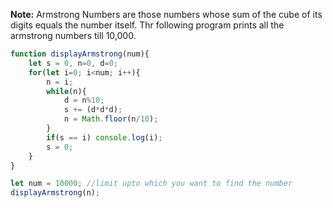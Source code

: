 **Note:** Armstrong Numbers are those numbers whose sum of the cube of its digits equals the number itself. Thr following program prints all the armstrong numbers till 10,000.

```javascript
function displayArmstrong(num){
	let s = 0, n=0, d=0;
	for(let i=0; i<num; i++){
		n = i;
		while(n){
			d = n%10;
			s += (d*d*d);
			n = Math.floor(n/10);
		}
		if(s == i) console.log(i);
		s = 0;
	}	
}

let num = 10000; //limit upto which you want to find the number
displayArmstrong(n);

```